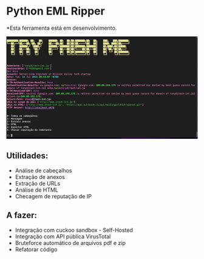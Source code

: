 # Python EML Ripper

*Esta ferramenta está em desenvolvimento.

![Captura de tela](screen.png "Try Phish Me")


## Utilidades:

 - Análise de cabeçalhos
 - Extração de anexos
 - Extração de URLs
 - Análise de HTML
 - Checagem de reputação de IP


 ## A fazer:

- Integração com cuckoo sandbox - Self-Hosted
- Integração com API pública VirusTotal
- Bruteforce automático de arquivos pdf e zip
- Refatorar código
